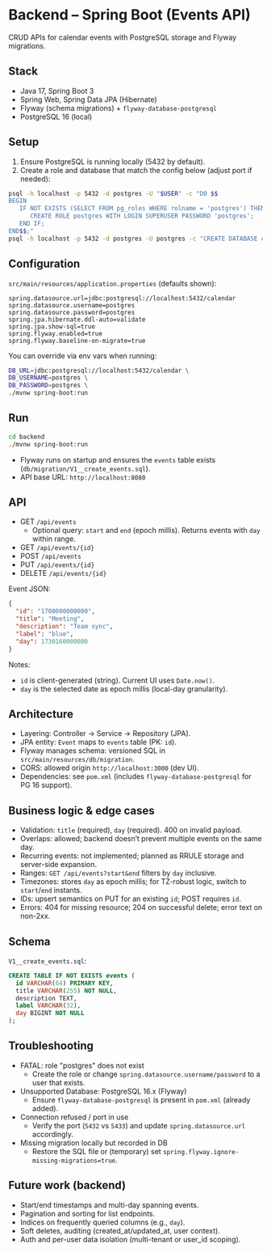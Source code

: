 # Backend – Spring Boot (Events API)

CRUD APIs for calendar events with PostgreSQL storage and Flyway migrations.

## Stack
- Java 17, Spring Boot 3
- Spring Web, Spring Data JPA (Hibernate)
- Flyway (schema migrations) + `flyway-database-postgresql`
- PostgreSQL 16 (local)

## Setup
1) Ensure PostgreSQL is running locally (5432 by default).
2) Create a role and database that match the config below (adjust port if needed):
```bash
psql -h localhost -p 5432 -d postgres -U "$USER" -c "DO $$
BEGIN
   IF NOT EXISTS (SELECT FROM pg_roles WHERE rolname = 'postgres') THEN
      CREATE ROLE postgres WITH LOGIN SUPERUSER PASSWORD 'postgres';
   END IF;
END$$;"
psql -h localhost -p 5432 -d postgres -U postgres -c "CREATE DATABASE calendar OWNER postgres;"
```

## Configuration
`src/main/resources/application.properties` (defaults shown):
```properties
spring.datasource.url=jdbc:postgresql://localhost:5432/calendar
spring.datasource.username=postgres
spring.datasource.password=postgres
spring.jpa.hibernate.ddl-auto=validate
spring.jpa.show-sql=true
spring.flyway.enabled=true
spring.flyway.baseline-on-migrate=true
```
You can override via env vars when running:
```bash
DB_URL=jdbc:postgresql://localhost:5432/calendar \
DB_USERNAME=postgres \
DB_PASSWORD=postgres \
./mvnw spring-boot:run
```

## Run
```bash
cd backend
./mvnw spring-boot:run
```
- Flyway runs on startup and ensures the `events` table exists (`db/migration/V1__create_events.sql`).
- API base URL: `http://localhost:8080`

## API
- GET `/api/events`
  - Optional query: `start` and `end` (epoch millis). Returns events with `day` within range.
- GET `/api/events/{id}`
- POST `/api/events`
- PUT `/api/events/{id}`
- DELETE `/api/events/{id}`

Event JSON:
```json
{
  "id": "1700000000000",
  "title": "Meeting",
  "description": "Team sync",
  "label": "blue",
  "day": 1730160000000
}
```
Notes:
- `id` is client-generated (string). Current UI uses `Date.now()`.
- `day` is the selected date as epoch millis (local-day granularity).

## Architecture
- Layering: Controller → Service → Repository (JPA).
- JPA entity: `Event` maps to `events` table (PK: `id`).
- Flyway manages schema: versioned SQL in `src/main/resources/db/migration`.
- CORS: allowed origin `http://localhost:3000` (dev UI).
- Dependencies: see `pom.xml` (includes `flyway-database-postgresql` for PG 16 support).

## Business logic & edge cases
- Validation: `title` (required), `day` (required). 400 on invalid payload.
- Overlaps: allowed; backend doesn’t prevent multiple events on the same day.
- Recurring events: not implemented; planned as RRULE storage and server-side expansion.
- Ranges: `GET /api/events?start&end` filters by `day` inclusive.
- Timezones: stores `day` as epoch millis; for TZ-robust logic, switch to `start`/`end` instants.
- IDs: upsert semantics on PUT for an existing `id`; POST requires `id`.
- Errors: 404 for missing resource; 204 on successful delete; error text on non-2xx.

## Schema
`V1__create_events.sql`:
```sql
CREATE TABLE IF NOT EXISTS events (
  id VARCHAR(64) PRIMARY KEY,
  title VARCHAR(255) NOT NULL,
  description TEXT,
  label VARCHAR(32),
  day BIGINT NOT NULL
);
```

## Troubleshooting
- FATAL: role "postgres" does not exist
  - Create the role or change `spring.datasource.username/password` to a user that exists.
- Unsupported Database: PostgreSQL 16.x (Flyway)
  - Ensure `flyway-database-postgresql` is present in `pom.xml` (already added).
- Connection refused / port in use
  - Verify the port (`5432` vs `5433`) and update `spring.datasource.url` accordingly.
- Missing migration locally but recorded in DB
  - Restore the SQL file or (temporary) set `spring.flyway.ignore-missing-migrations=true`.

## Future work (backend)
- Start/end timestamps and multi-day spanning events.
- Pagination and sorting for list endpoints.
- Indices on frequently queried columns (e.g., `day`).
- Soft deletes, auditing (created_at/updated_at, user context).
- Auth and per-user data isolation (multi-tenant or user_id scoping).
